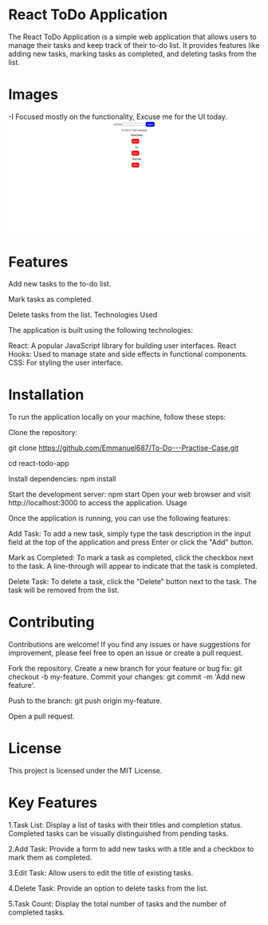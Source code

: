 # React ToDo Application
The React ToDo Application is a simple web application that allows users to manage their tasks and keep track of their to-do list. It provides features like adding new tasks, marking tasks as completed, and deleting tasks from the list.

# Images
-I Focused mostly on the functionality, Excuse me for the UI today.
![Alt text](web-screenshot-27-07-2023.jpg)

# Features
Add new tasks to the to-do list.

Mark tasks as completed.

Delete tasks from the list.
Technologies Used

The application is built using the following technologies:

React: A popular JavaScript library for building user interfaces.
React Hooks: Used to manage state and side effects in functional components.
CSS: For styling the user interface.

# Installation
To run the application locally on your machine, follow these steps:

Clone the repository:

git clone https://github.com/Emmanuel687/To-Do---Practise-Case.git

cd react-todo-app

Install dependencies:
npm install

Start the development server:
npm start
Open your web browser and visit http://localhost:3000 to access the application.
Usage

Once the application is running, you can use the following features:

Add Task: To add a new task, simply type the task description in the input field at the top of the application and press Enter or click the "Add" button.

Mark as Completed: To mark a task as completed, click the checkbox next to the task. A line-through will appear to indicate that the task is completed.

Delete Task: To delete a task, click the "Delete" button next to the task. The task will be removed from the list.

# Contributing
Contributions are welcome! If you find any issues or have suggestions for improvement, please feel free to open an issue or create a pull request.

Fork the repository.
Create a new branch for your feature or bug fix: git checkout -b my-feature.
Commit your changes: git commit -m 'Add new feature'.

Push to the branch: git push origin my-feature.

Open a pull request.

# License
This project is licensed under the MIT License.




# Key Features

1.Task List: Display a list of tasks with their titles and completion status. Completed tasks can be visually distinguished from pending tasks.

2.Add Task: Provide a form to add new tasks with a title and a checkbox to mark them as completed.

3.Edit Task: Allow users to edit the title of existing tasks.

4.Delete Task: Provide an option to delete tasks from the list.

5.Task Count: Display the total number of tasks and the number of completed tasks.